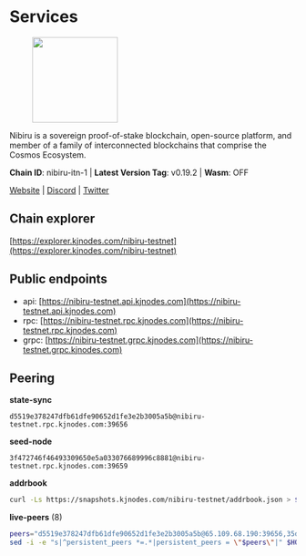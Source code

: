 # Services

<figure><img src="https://raw.githubusercontent.com/kj89/testnet_manuals/main/pingpub/logos/nibiru.png" width="150" alt=""><figcaption></figcaption></figure>

Nibiru is a sovereign proof-of-stake blockchain, open-source platform,  and member of a family of interconnected blockchains that comprise the Cosmos Ecosystem.

**Chain ID**: nibiru-itn-1 | **Latest Version Tag**: v0.19.2 | **Wasm**: OFF

[Website](https://nibiru.fi) | [Discord](https://discord.gg/nibiru) | [Twitter](https://twitter.com/NibiruChain)




## Chain explorer
[https://explorer.kjnodes.com/nibiru-testnet](https://explorer.kjnodes.com/nibiru-testnet)

## Public endpoints

* api: [https://nibiru-testnet.api.kjnodes.com](https://nibiru-testnet.api.kjnodes.com)
* rpc: [https://nibiru-testnet.rpc.kjnodes.com](https://nibiru-testnet.rpc.kjnodes.com)
* grpc: [https://nibiru-testnet.grpc.kjnodes.com](https://nibiru-testnet.grpc.kjnodes.com)

## Peering

**state-sync**

```text
d5519e378247dfb61dfe90652d1fe3e2b3005a5b@nibiru-testnet.rpc.kjnodes.com:39656
```

**seed-node**

```text
3f472746f46493309650e5a033076689996c8881@nibiru-testnet.rpc.kjnodes.com:39659
```

**addrbook**
```bash
curl -Ls https://snapshots.kjnodes.com/nibiru-testnet/addrbook.json > $HOME/.nibid/config/addrbook.json
```

**live-peers** (8)
```bash
peers="d5519e378247dfb61dfe90652d1fe3e2b3005a5b@65.109.68.190:39656,35d8f676cf4db0f4ed7f3a8750daf8010797bdc4@135.181.116.109:26656,7b3ebcf55ea111436056214743aad227672b3e6d@5.181.190.161:26757,e77e3503c9e83055b4f41ce6984f71fbbda46ef1@194.163.184.46:28656,4fb43c4d6bd6cf0f20781b67e437263a24e4153d@95.217.75.105:31656,224c85918ea98d62daab63ba9eceab195b676760@144.91.71.1:26656,57cd99659f4895cada5ba5a9f594ce9a5fdb0fa8@46.4.23.42:46656,769b35816998e91918569c3bbebb6e016ddd74b5@35.243.210.205:26656"
sed -i -e "s|^persistent_peers *=.*|persistent_peers = \"$peers\"|" $HOME/.nibid/config/config.toml
```
